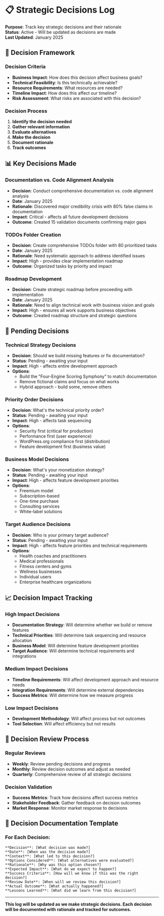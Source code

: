 # 📋 Strategic Decisions Log

**Purpose**: Track key strategic decisions and their rationale  
**Status**: Active - Will be updated as decisions are made  
**Last Updated**: January 2025

## 🎯 **Decision Framework**

### **Decision Criteria**
- **Business Impact**: How does this decision affect business goals?
- **Technical Feasibility**: Is this technically achievable?
- **Resource Requirements**: What resources are needed?
- **Timeline Impact**: How does this affect our timeline?
- **Risk Assessment**: What risks are associated with this decision?

### **Decision Process**
1. **Identify the decision needed**
2. **Gather relevant information**
3. **Evaluate alternatives**
4. **Make the decision**
5. **Document rationale**
6. **Track outcomes**

## 📊 **Key Decisions Made**

### **Documentation vs. Code Alignment Analysis**
- **Decision**: Conduct comprehensive documentation vs. code alignment analysis
- **Date**: January 2025
- **Rationale**: Discovered major credibility crisis with 80% false claims in documentation
- **Impact**: Critical - affects all future development decisions
- **Outcome**: Created 15 validation documents confirming major gaps

### **TODOs Folder Creation**
- **Decision**: Create comprehensive TODOs folder with 80 prioritized tasks
- **Date**: January 2025
- **Rationale**: Need systematic approach to address identified issues
- **Impact**: High - provides clear implementation roadmap
- **Outcome**: Organized tasks by priority and impact

### **Roadmap Development**
- **Decision**: Create strategic roadmap before proceeding with implementation
- **Date**: January 2025
- **Rationale**: Need to align technical work with business vision and goals
- **Impact**: High - ensures all work supports business objectives
- **Outcome**: Created roadmap structure and strategic questions

## 🤔 **Pending Decisions**

### **Technical Strategy Decisions**
- **Decision**: Should we build missing features or fix documentation?
- **Status**: Pending - awaiting your input
- **Impact**: High - affects entire development approach
- **Options**:
  - Build the "Four-Engine Scoring Symphony" to match documentation
  - Remove fictional claims and focus on what works
  - Hybrid approach - build some, remove others

### **Priority Order Decisions**
- **Decision**: What's the technical priority order?
- **Status**: Pending - awaiting your input
- **Impact**: High - affects task sequencing
- **Options**:
  - Security first (critical for production)
  - Performance first (user experience)
  - WordPress.org compliance first (distribution)
  - Feature development first (business value)

### **Business Model Decisions**
- **Decision**: What's your monetization strategy?
- **Status**: Pending - awaiting your input
- **Impact**: High - affects feature development priorities
- **Options**:
  - Freemium model
  - Subscription-based
  - One-time purchase
  - Consulting services
  - White-label solutions

### **Target Audience Decisions**
- **Decision**: Who is your primary target audience?
- **Status**: Pending - awaiting your input
- **Impact**: High - affects feature priorities and technical requirements
- **Options**:
  - Health coaches and practitioners
  - Medical professionals
  - Fitness centers and gyms
  - Wellness businesses
  - Individual users
  - Enterprise healthcare organizations

## 📈 **Decision Impact Tracking**

### **High Impact Decisions**
- **Documentation Strategy**: Will determine whether we build or remove features
- **Technical Priorities**: Will determine task sequencing and resource allocation
- **Business Model**: Will determine feature development priorities
- **Target Audience**: Will determine technical requirements and integrations

### **Medium Impact Decisions**
- **Timeline Requirements**: Will affect development approach and resource needs
- **Integration Requirements**: Will determine external dependencies
- **Success Metrics**: Will determine how we measure progress

### **Low Impact Decisions**
- **Development Methodology**: Will affect process but not outcomes
- **Tool Selection**: Will affect efficiency but not results

## 🔄 **Decision Review Process**

### **Regular Reviews**
- **Weekly**: Review pending decisions and progress
- **Monthly**: Review decision outcomes and adjust as needed
- **Quarterly**: Comprehensive review of all strategic decisions

### **Decision Validation**
- **Success Metrics**: Track how decisions affect success metrics
- **Stakeholder Feedback**: Gather feedback on decision outcomes
- **Market Response**: Monitor market response to decisions

## 📝 **Decision Documentation Template**

### **For Each Decision**:
```
**Decision**: [What decision was made?]
**Date**: [When was the decision made?]
**Context**: [What led to this decision?]
**Options Considered**: [What alternatives were evaluated?]
**Rationale**: [Why was this option chosen?]
**Expected Impact**: [What do we expect to happen?]
**Success Criteria**: [How will we know if this was the right decision?]
**Review Date**: [When will we review this decision?]
**Actual Outcome**: [What actually happened?]
**Lessons Learned**: [What did we learn from this decision?]
```

---

**This log will be updated as we make strategic decisions. Each decision will be documented with rationale and tracked for outcomes.** 